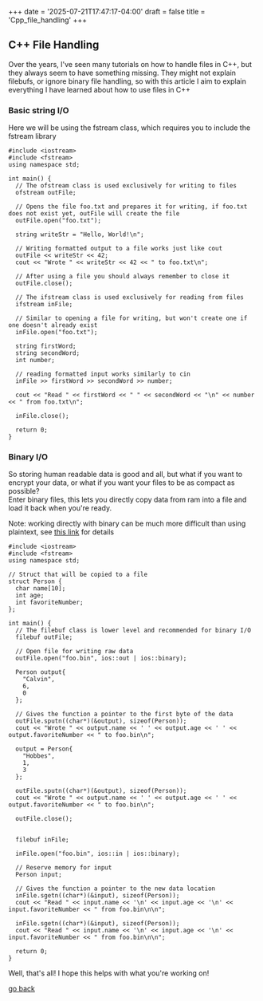 +++
date = '2025-07-21T17:47:17-04:00'
draft = false
title = 'Cpp_file_handling'
+++

## C++ File Handling

Over the years, I've seen many tutorials on how to handle files in C++, but they always seem to have something missing. They might not explain filebufs, or ignore binary file handling, so with this article I aim to explain everything I have learned about how to use files in C++

### Basic string I/O

Here we will be using the fstream class, which requires you to include the fstream library

    #include <iostream>
    #include <fstream>
    using namespace std;
        
    int main() {
      // The ofstream class is used exclusively for writing to files
      ofstream outFile;
        
      // Opens the file foo.txt and prepares it for writing, if foo.txt does not exist yet, outFile will create the file
      outFile.open("foo.txt");
        
      string writeStr = "Hello, World!\n";
        
      // Writing formatted output to a file works just like cout
      outFile << writeStr << 42;
      cout << "Wrote " << writeStr << 42 << " to foo.txt\n";
        
      // After using a file you should always remember to close it
      outFile.close();
        
      // The ifstream class is used exclusively for reading from files
      ifstream inFile;
        
      // Similar to opening a file for writing, but won't create one if one doesn't already exist
      inFile.open("foo.txt");
        
      string firstWord;
      string secondWord;
      int number;
        
      // reading formatted input works similarly to cin
      inFile >> firstWord >> secondWord >> number;
        
      cout << "Read " << firstWord << " " << secondWord << "\n" << number << " from foo.txt\n";
        
      inFile.close();
        
      return 0;
    }

### Binary I/O

So storing human readable data is good and all, but what if you want to encrypt your data, or what if you want your files to be as compact as possible?  
Enter binary files, this lets you directly copy data from ram into a file and load it back when you're ready.  
  
Note: working directly with binary can be much more difficult than using plaintext, see [this link](https://gcc.gnu.org/onlinedocs/libstdc++/manual/fstreams.html#std.io.filestreams.binary) for details

    #include <iostream>
    #include <fstream>
    using namespace std;
        
    // Struct that will be copied to a file
    struct Person {
      char name[10];
      int age;
      int favoriteNumber;
    };
        
    int main() {
      // The filebuf class is lower level and recommended for binary I/O
      filebuf outFile;
        
      // Open file for writing raw data
      outFile.open("foo.bin", ios::out | ios::binary);
        
      Person output{
        "Calvin",
        6,
        0
      };
        
      // Gives the function a pointer to the first byte of the data
      outFile.sputn((char*)(&output), sizeof(Person));
      cout << "Wrote " << output.name << ' ' << output.age << ' ' << output.favoriteNumber << " to foo.bin\n";
        
      output = Person{
        "Hobbes",
        1,
        3
      };
        
      outFile.sputn((char*)(&output), sizeof(Person));
      cout << "Wrote " << output.name << ' ' << output.age << ' ' << output.favoriteNumber << " to foo.bin\n";
        
      outFile.close();
        
        
      filebuf inFile;
        
      inFile.open("foo.bin", ios::in | ios::binary);
        
      // Reserve memory for input
      Person input;
        
      // Gives the function a pointer to the new data location
      inFile.sgetn((char*)(&input), sizeof(Person));
      cout << "Read " << input.name << '\n' << input.age << '\n' << input.favoriteNumber << " from foo.bin\n\n";
        
      inFile.sgetn((char*)(&input), sizeof(Person));
      cout << "Read " << input.name << '\n' << input.age << '\n' << input.favoriteNumber << " from foo.bin\n\n";
        
      return 0;
    }

Well, that's all! I hope this helps with what you're working on!

[go back](/articles)
